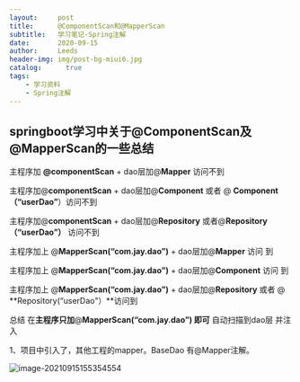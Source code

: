 ```yaml
---
layout:     post
title:      @ComponentScan和@MapperScan
subtitle:   学习笔记-Spring注解
date:       2020-09-15
author:     Leeds
header-img: img/post-bg-miui6.jpg
catalog: 	  true
tags:
    - 学习资料
    - Spring注解
---
```


## springboot学习中关于@ComponentScan及 @MapperScan的一些总结



主程序加 **@componentScan** + dao层加@**Mapper** 访问不到

主程序加@**componentScan** + dao层加@**Component** 或者
@ **Component（“userDao”**）访问不到

主程序加@**componentScan** + dao层加@**Repository** 或者@**Repository（“userDao”）** 访问不到

主程序加上 @**MapperScan(“com.jay.dao”)** + dao层加@**Mapper** 访问 到

主程序加上 @**MapperScan(“com.jay.dao”)** + dao层加@**Component** 访问 到

主程序加上 @**MapperScan(“com.jay.dao”)** + dao层加@**Repository** 或者 @ **Repository(“userDao"）**访问到

总结 在**主程序只加**@**MapperScan(“com.jay.dao”) 即可** 自动扫描到dao层 并注入



1、项目中引入了，其他工程的mapper。BaseDao 有@Mapper注解。

![image-20210915155354554](D:\1studyword\xleeds.github.io\img-post\image-20210915155354554.png)



